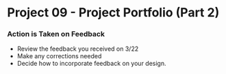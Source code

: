 # Project 09 - Project Portfolio (Part 2)

### Action is Taken on Feedback
* Review the feedback you received on 3/22
* Make any corrections needed
* Decide how to incorporate feedback on your design.
